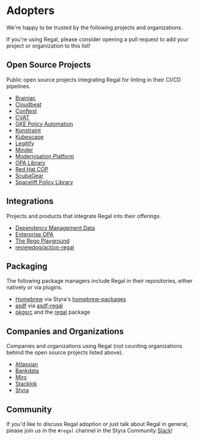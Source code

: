 # Adopters

We're happy to be trusted by the following projects and organizations.

If you're using Regal, please consider opening a pull request to add your project or organization to this list!

## Open Source Projects

Public open source projects integrating Regal for linting in their CI/CD pipelines.

- [Brainiac](https://github.com/carbonetes/brainiac)
- [Cloudbeat](https://github.com/elastic/cloudbeat)
- [Conftest](https://github.com/open-policy-agent/conftest)
- [CVAT](https://github.com/opencv/cvat)
- [GKE Policy Automation](https://github.com/google/gke-policy-automation)
- [Konstraint](https://github.com/plexsystems/konstraint)
- [Kubescape](https://github.com/kubescape/regolibrary)
- [Legitify](https://github.com/Legit-Labs/legitify)
- [Minder](https://github.com/stacklok/minder)
- [Modernisation Platform](https://github.com/ministryofjustice/modernisation-platform)
- [OPA Library](https://github.com/open-policy-agent/library)
- [Red Hat COP](https://github.com/redhat-cop/rego-policies)
- [ScubaGear](https://github.com/cisagov/ScubaGear)
- [Spacelift Policy Library](https://github.com/spacelift-io/spacelift-policies-example-library)

## Integrations

Projects and products that integrate Regal into their offerings.

- [Dependency Management Data](https://gitlab.com/tanna.dev/dependency-management-data)
- [Enterprise OPA](https://github.com/styrainc/enterprise-opa)
- [The Rego Playground](https://play.openpolicyagent.org)
- [reviewdog/action-regal](https://github.com/reviewdog/action-regal)

## Packaging

The following package managers include Regal in their repositories, either natively or via plugins.

- [Homebrew](https://brew.sh/) via Styra's [homebrew-packages](https://github.com/StyraInc/homebrew-packages)
- [asdf](https://asdf-vm.com/) via [asdf-regal](https://github.com/asdf-community/asdf-regal)
- [pkgsrc](https://www.pkgsrc.se/) and the [regal](https://pkgsrc.se/devel/regal) package

## Companies and Organizations

Companies and organizations using Regal (not counting organizations behind the open source projects listed above).

- [Atlassian](https://www.atlassian.com)
- [Bankdata](https://www.bankdata.dk)
- [Miro](https://miro.com)
- [Stacklok](https://stacklok.com)
- [Styra](https://www.styra.com)

## Community

If you'd like to discuss Regal adoption or just talk about Regal in general, please join us in the `#regal`
channel in the Styra Community [Slack](https://communityinviter.com/apps/styracommunity/signup)!
